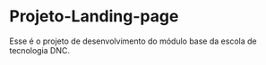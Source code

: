 # Projeto-Landing-page
Esse é o projeto de desenvolvimento do módulo base da escola de tecnologia DNC.

